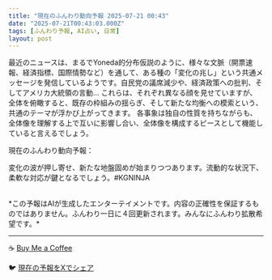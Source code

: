 ```yaml
---
title: "現在のふんわり動向予報 2025-07-21 00:43"
date: "2025-07-21T00:43:03.000Z"
tags: [ふんわり予報, AI占い, 日常]
layout: post
---
```


最近のニュースは、まるでYoneda的分布仮説のように、様々な文脈（開票速報、経済指標、国際情勢など）を通して、ある種の「変化の兆し」という共通メッセージを発信しているようです。自民党の議席減少や、経済政策への批判、そしてアメリカ大統領の言動…  これらは、それぞれ異なる顔を見せていますが、全体を俯瞰すると、既存の枠組みの揺らぎ、そして新たな均衡への模索という、共通のテーマが浮かび上がってきます。  各事象は独自の性質を持ちながらも、全体像を理解する上で互いに影響し合い、全体像を構成するピースとして機能していると言えるでしょう。


現在のふんわり動向予報：

変化の波が押し寄せ、新たな地盤固めが始まりつつあります。流動的な状況下、柔軟な対応が鍵となるでしょう。#KGNINJA

<br>
*この予報はAIが生成したエンターテイメントです。内容の正確性を保証するものではありません。ふんわり一日に４回更新されます。みんなにふんわり拡散希望です。*

---
☕️ [Buy Me a Coffee](https://www.buymeacoffee.com/kgninja)

🐦 [現在の予報をXでシェア](https://twitter.com/intent/tweet?text=%E7%8F%BE%E5%9C%A8%E3%81%AE%E3%81%B5%E3%82%93%E3%82%8F%E3%82%8A%E4%BA%88%E5%A0%B1%3A%20%E3%80%8C%E6%9C%80%E8%BF%91%E3%81%AE%E3%83%8B%E3%83%A5%E3%83%BC%E3%82%B9%E3%81%AF%E3%80%81%E3%81%BE%E3%82%8B%E3%81%A7Yoneda%E7%9A%84%E5%88%86%E5%B8%83%E4%BB%AE%E8%AA%AC%E3%81%AE%E3%82%88%E3%81%86%E3%81%AB%E3%80%81%E6%A7%98%E3%80%85%E3%81%AA%E6%96%87%E8%84%88%EF%BC%88%E9%96%8B%E7%A5%A8%E9%80%9F%E5%A0%B1%E3%80%81%E7%B5%8C%E6%B8%88%E6%8C%87%E6%A8%99%E3%80%81%E5%9B%BD%E9%9A%9B%E6%83%85%E5%8B%A2%E3%81%AA%E3%81%A9%EF%BC%89%E3%82%92%E9%80%9A%E3%81%97%E3%81%A6%E3%80%81%E3%81%82%E3%82%8B%E7%A8%AE%E3%81%AE%E3%80%8C%E5%A4%89%E5%8C%96%E3%81%AE%E5%85%86%E3%81%97%E3%80%8D%E3%81%A8%E3%81%84%E3%81%86%E5%85%B1%E9%80%9A%E3%83%A1%E3%83%83%E3%82%BB%E3%83%BC%E3%82%B8%E3%82%92%E7%99%BA%E4%BF%A1%E3%81%97%E3%81%A6%E3%81%84%E3%82%8B%E3%82%88%E3%81%86%E3%81%A7%E3%81%99%E3%80%82%E3%80%8D%23KGNINJA%20%E7%B6%9A%E3%81%8D%E3%81%AF%E3%83%96%E3%83%AD%E3%82%B0%E3%81%A7%EF%BC%81%F0%9F%91%87&url=https%3A%2F%2Fkg-ninja.github.io%2FFunwariyoso%2F)
